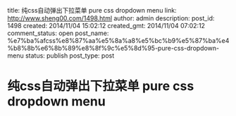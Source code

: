 title: 纯css自动弹出下拉菜单 pure css dropdown menu
link: http://www.sheng00.com/1498.html
author: admin
description: 
post_id: 1498
created: 2014/11/04 15:02:12
created_gmt: 2014/11/04 07:02:12
comment_status: open
post_name: %e7%ba%afcss%e8%87%aa%e5%8a%a8%e5%bc%b9%e5%87%ba%e4%b8%8b%e6%8b%89%e8%8f%9c%e5%8d%95-pure-css-dropdown-menu
status: publish
post_type: post

# 纯css自动弹出下拉菜单 pure css dropdown menu

